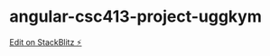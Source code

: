 # angular-csc413-project-uggkym

[Edit on StackBlitz ⚡️](https://stackblitz.com/edit/angular-csc413-project-uggkym)